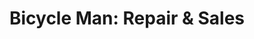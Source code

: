 ---
title: "Bicycle Man: Repair & Sales"
url: /astoria/bicycle-man-repair-und-sales/
shop: Fahrrad
---